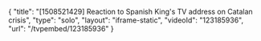 {
    "title": "[1508521429] Reaction to Spanish King's TV address on Catalan crisis",
    "type": "solo",
    "layout": "iframe-static",
    "videoId": "123185936",
    "url": "\/tvpembed\/123185936"
}